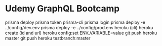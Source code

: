 # Udemy GraphQL Bootcamp
prisma deploy
prisma token
prisma-cli
prisma login
prisma deploy -e ../config/dev.env
prisma deploy -e ../config/prod.env
heroku (cli)
heroku create (id and url)
heroku config:set ENV_VARIABLE=value
git push heroku master
git push heroku testbranch:master
